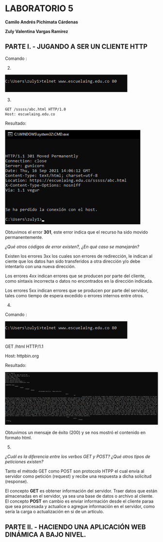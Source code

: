 # LABORATORIO 5
__Camilo Andrés Pichimata Cárdenas__ 

__Zuly Valentina Vargas Ramirez__

## PARTE I. - JUGANDO A SER UN CLIENTE HTTP

Comando :

2.  
<img src = "img/comando1Telnet.png " >

3. 

    GET /sssss/abc.html HTTP/1.0
    Host: escuelaing.edu.co    
Resultado:

<img src = "img/PrimerTelnet.png " >

Obtuvimos el error **301**, este error indica que el recurso ha sido movido permanentemente. 


_¿Qué otros códigos de error existen?, ¿En qué caso se manejarán?_

Existen los errores 3xx los cuales son errores de redirección, le indican al ciente que los datos han sido transferidos a otra dirección y/o debe intentarlo con una nueva dirección.

Los errores 4xx indican errores que se producen por parte del cliente, como sintaxis incorrecta o datos no encontrados en la dirección indicada. 

Los errores 5xx indican errores que se producen por parte del servidor, tales como tiempo de espera excedido o errores internos entre otros. 

4. 
Comando : 

<img src = "img/comando1Telnet.png " >

GET /html  HTTP/1.1

Host: httpbin.org 

Resultado:

<img src = "img/SegundoTelnet.png ">

 Obtuvimos un mensaje de éxito (200) y se nos mostró el contenido en formato html. 

5. 

 _¿Cuál es la diferencia entre los verbos GET y POST? ¿Qué otros tipos de peticiones existen?_

 Tanto el método GET como POST son protocolo HTPP el cual envía al servidor como petición (request) y recibe una respuesta a dicha solicitud (response). 

 El concepto **GET** es obtener información del servidor. Traer datos que están almacenadas en el servidor, ya sea una base de datos o archivo al cliente. El concepto **POST** en cambio es enviar información desde el cliente paraa que sea procesada y actualice o agregue información en el servidor, como sería la carga o actualización en si de un artículo. 

 
 ## PARTE II. - HACIENDO UNA APLICACIÓN WEB DINÁMICA A BAJO NIVEL.